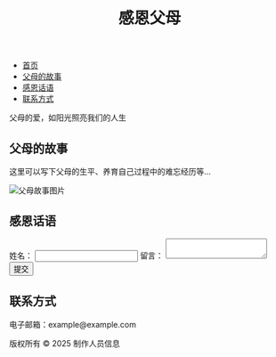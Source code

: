 <!DOCTYPE html>
<html lang="zh-CN">

<head>
  <meta charset="UTF-8">
  <meta name="viewport" content="width=device-width, initial-scale=1.0">
  <title>感恩父母</title>
  <link rel="stylesheet" href="styles.css">
</head>

<body>
  <!-- 顶部 -->
  <header>
    <h1>感恩父母</h1>
  </header>
  <!-- 导航栏 -->
  <nav>
    <ul>
      <li><a href="#" class="active">首页</a></li>
      <li><a href="#">父母的故事</a></li>
      <li><a href="#">感恩话语</a></li>
      <li><a href="#">联系方式</a></li>
    </ul>
  </nav>
  <!-- 主体内容区 -->
  <main>
    <!-- 首页 -->
    <section id="home" class="page">
      <div class="hero">
        <p class="quote">父母的爱，如阳光照亮我们的人生</p>
      </div>
    </section>
    <!-- 父母的故事 -->
    <section id="story" class="page">
      <h2>父母的故事</h2>
      <p>这里可以写下父母的生平、养育自己过程中的难忘经历等...</p>
      <img src="parent-story.jpg" alt="父母故事图片">
    </section>
    <!-- 感恩话语 -->
    <section id="gratitude" class="page">
      <h2>感恩话语</h2>
      <form id="message-form">
        <label for="name">姓名：</label>
        <input type="text" id="name" required>
        <label for="message">留言：</label>
        <textarea id="message" required></textarea>
        <input type="submit" value="提交">
      </form>
      <div id="messages"></div>
    </section>
    <!-- 联系方式 -->
    <section id="contact" class="page">
      <h2>联系方式</h2>
      <p>电子邮箱：example@example.com</p>
    </section>
  </main>
  <!-- 底部 -->
  <footer>
    <p>版权所有 &copy; 2025 制作人员信息</p>
  </footer>
  <script src="script.js"></script>
</body>

</html>
